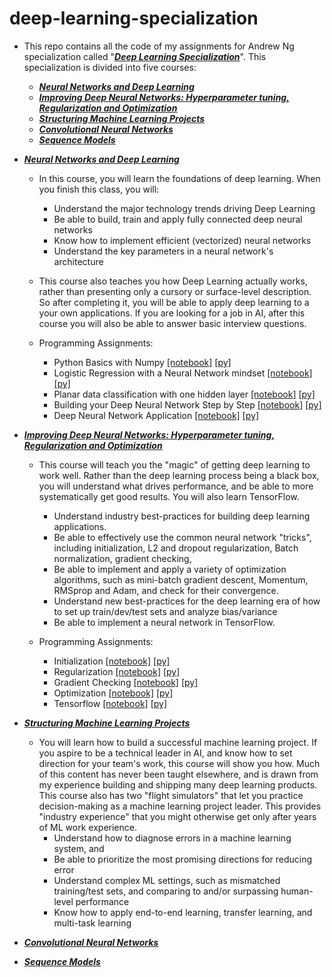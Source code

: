 # deep-learning-specialization
* This repo contains all the code of my assignments for Andrew Ng specialization called "[***Deep Learning Specialization***](https://www.coursera.org/specializations/deep-learning)". This specialization is divided into five courses:
    * [***Neural Networks and Deep Learning***](https://www.coursera.org/learn/neural-networks-deep-learning/home/welcome)  
    * [***Improving Deep Neural Networks: Hyperparameter tuning, Regularization and Optimization***](https://www.coursera.org/learn/deep-neural-network/home/welcome) 
    * [***Structuring Machine Learning Projects***](https://www.coursera.org/learn/machine-learning-projects/home/welcome)
    * [***Convolutional Neural Networks***](https://www.coursera.org/learn/convolutional-neural-networks)
    * [***Sequence Models***](https://www.coursera.org/learn/nlp-sequence-models)
    
* [***Neural Networks and Deep Learning***](https://www.coursera.org/learn/neural-networks-deep-learning/home/welcome)
    * In this course, you will learn the foundations of deep learning. When you finish this class, you will:
        * Understand the major technology trends driving Deep Learning
        * Be able to build, train and apply fully connected deep neural networks 
        * Know how to implement efficient (vectorized) neural networks 
        * Understand the key parameters in a neural network's architecture 
      
    * This course also teaches you how Deep Learning actually works, rather than presenting only a cursory or surface-level description. So after completing it, you will be able to apply deep learning to a your own applications. If you are looking for a job in AI, after this course you will also be able to answer basic interview questions. 
    
    * Programming Assignments:
        * Python Basics with Numpy   [[notebook]](https://github.com/rjmanzo/deep-learning-specialization/blob/master/notebook/Python%2BBasics%2BWith%2BNumpy%2Bv3.ipynb) [[py]](https://github.com/rjmanzo/deep-learning-specialization/blob/master/py/Python%2BBasics%2BWith%2BNumpy%2Bv3.py)
        * Logistic Regression with a Neural Network mindset  [[notebook]](https://github.com/rjmanzo/deep-learning-specialization/blob/master/notebook/Logistic%2BRegression%2Bwith%2Ba%2BNeural%2BNetwork%2Bmindset%2Bv5.ipynb)   [[py]](https://github.com/rjmanzo/deep-learning-specialization/blob/master/py/Logistic%2BRegression%2Bwith%2Ba%2BNeural%2BNetwork%2Bmindset%2Bv5.py)
        * Planar data classification with one hidden layer [[notebook]](https://github.com/rjmanzo/deep-learning-specialization/blob/master/notebook/Planar_data_classification_with_onehidden_layer_v6b.ipynb)   [[py]](https://github.com/rjmanzo/deep-learning-specialization/blob/master/py/Planar_data_classification_with_onehidden_layer_v6b.py)
        * Building your Deep Neural Network Step by Step [[notebook]](https://github.com/rjmanzo/deep-learning-specialization/blob/master/notebook/Building%2Byour%2BDeep%2BNeural%2BNetwork%2B-%2BStep%2Bby%2BStep%2Bv8.ipynb)   [[py]](https://github.com/rjmanzo/deep-learning-specialization/blob/master/py/Building%2Byour%2BDeep%2BNeural%2BNetwork%2B-%2BStep%2Bby%2BStep%2Bv8.py)
		* Deep Neural Network Application [[notebook]](https://github.com/rjmanzo/deep-learning-specialization/blob/master/notebook/Deep%2BNeural%2BNetwork%2B-%2BApplication%2Bv8.ipynb)   [[py]](https://github.com/rjmanzo/deep-learning-specialization/blob/master/py/Deep%2BNeural%2BNetwork%2B-%2BApplication%2Bv8.py) 
        
* [***Improving Deep Neural Networks: Hyperparameter tuning, Regularization and Optimization***](https://www.coursera.org/learn/deep-neural-network/home/welcome) 
	* This course will teach you the "magic" of getting deep learning to work well. Rather than the deep learning process being a black box, you will understand what drives performance, and be able to more systematically get good results. You will also learn TensorFlow. 
		* Understand industry best-practices for building deep learning applications. 
		* Be able to effectively use the common neural network "tricks", including initialization, L2 and dropout regularization, Batch normalization, gradient checking, 
		* Be able to implement and apply a variety of optimization algorithms, such as mini-batch gradient descent, Momentum, RMSprop and Adam, and check for their convergence. 
		* Understand new best-practices for the deep learning era of how to set up train/dev/test sets and analyze bias/variance
		* Be able to implement a neural network in TensorFlow. 
	
	* Programming Assignments:
		* Initialization [[notebook]](https://github.com/rjmanzo/deep-learning-specialization/blob/master/notebook/Initialization.ipynb)   [[py]](https://github.com/rjmanzo/deep-learning-specialization/blob/master/py/Initialization.py)
		* Regularization [[notebook]](https://github.com/rjmanzo/deep-learning-specialization/blob/master/notebook/Regularization_v2a.ipynb)   [[py]](https://github.com/rjmanzo/deep-learning-specialization/blob/master/py/Regularization_v2a.py)
		* Gradient Checking [[notebook]](https://github.com/rjmanzo/deep-learning-specialization/blob/master/notebook/Gradient%2BChecking%2Bv1.ipynb)   [[py]](https://github.com/rjmanzo/deep-learning-specialization/blob/master/py/Gradient%2BChecking%2Bv1.py)
		* Optimization [[notebook]](https://github.com/rjmanzo/deep-learning-specialization/blob/master/notebook/Optimization_methods_v1b.ipynb)   [[py]](https://github.com/rjmanzo/deep-learning-specialization/blob/master/py/Optimization_methods_v1b.py) 
		* Tensorflow [[notebook]](https://github.com/rjmanzo/deep-learning-specialization/blob/master/notebook/TensorFlow_Tutorial_v3b.ipynb)   [[py]](https://github.com/rjmanzo/deep-learning-specialization/blob/master/py/TensorFlow_Tutorial_v3b.py)		
            
* [***Structuring Machine Learning Projects***](https://www.coursera.org/learn/machine-learning-projects/home/welcome)
	* You will learn how to build a successful machine learning project. If you aspire to be a technical leader in AI, and know how to set direction for your team's work, this course will show you how. Much of this content has never been taught elsewhere, and is drawn from my experience building and shipping many deep learning products. This course also has two "flight simulators" that let you practice decision-making as a machine learning project leader. This provides "industry experience" that you might otherwise get only after years of ML work experience.
		* Understand how to diagnose errors in a machine learning system, and 
		* Be able to prioritize the most promising directions for reducing error
		* Understand complex ML settings, such as mismatched training/test sets, and comparing to and/or surpassing human-level performance
		* Know how to apply end-to-end learning, transfer learning, and multi-task learning
  
* [***Convolutional Neural Networks***](https://www.coursera.org/learn/convolutional-neural-networks/home/welcome)
   
* [***Sequence Models***](https://www.coursera.org/learn/nlp-sequence-models/home/welcome)
